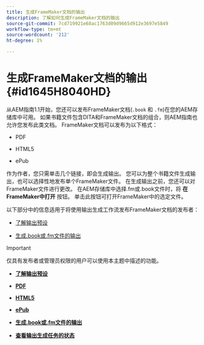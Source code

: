 ```yaml
---
title: 生成FrameMaker文档的输出
description: 了解如何生成FrameMaker文档的输出
source-git-commit: 7cd719921e68ac1763d09d9665d912e3697e5849
workflow-type: tm+mt
source-wordcount: '212'
ht-degree: 1%

---
```



# 生成FrameMaker文档的输出 {#id1645H8040HD}

从AEM指南1.1开始，您还可以发布FrameMaker文档\(`.book` 和 `.fm`\)在您的AEM存储库中可用。 如果书籍文件包含DITA和FrameMaker文档的组合，则AEM指南也允许您发布此类文档。 FrameMaker文档可以发布为以下格式：

- PDF

- HTML5

- ePub


作为作者，您只需单击几个链接，即会生成输出。 您可以为整个书籍文件生成输出，也可以选择性地发布单个FrameMaker文件。 在生成输出之前，您还可以对FrameMaker文件进行更改。 在AEM存储库中选择.fm或.book文件时，将 **在FrameMaker中打开** 按钮。 单击此按钮可打开FrameMaker中的选定文件。

以下部分中的信息适用于将使用输出生成工作流发布FrameMaker文档的发布者：

- [了解输出预设](fm-output-understand-presets.md#)

- [生成.book或.fm文件的输出](fm-output-generate.md#)

>[!IMPORTANT]
>
> 仅具有发布者或管理员权限的用户可以使用本主题中描述的功能。

- **[了解输出预设](fm-output-understand-presets.md)**

- **[PDF](fm-output-pdf-preset.md)**

- **[HTML5](fm-output-html5-preset.md)**

- **[ePub](fm-output-epub-preset.md)**

- **[生成.book或.fm文件的输出](fm-output-generate.md)**

- **[查看输出生成任务的状态](fm-output-view-status.md)**


